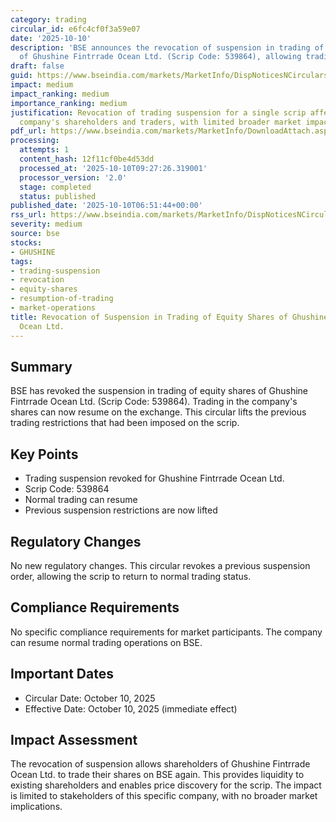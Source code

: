 ```yaml
---
category: trading
circular_id: e6fc4cf0f3a59e07
date: '2025-10-10'
description: 'BSE announces the revocation of suspension in trading of equity shares
  of Ghushine Fintrrade Ocean Ltd. (Scrip Code: 539864), allowing trading to resume.'
draft: false
guid: https://www.bseindia.com/markets/MarketInfo/DispNoticesNCirculars.aspx?Noticeid={A23F3007-EA69-4EB0-99DA-050506F0C3D9}&noticeno=20251010-3&dt=10/10/2025&icount=3&totcount=15&flag=0
impact: medium
impact_ranking: medium
importance_ranking: medium
justification: Revocation of trading suspension for a single scrip affects only that
  company's shareholders and traders, with limited broader market impact.
pdf_url: https://www.bseindia.com/markets/MarketInfo/DownloadAttach.aspx?id=20251010-3&attachedId=922a8758-6b96-468c-9b13-533a5220293b
processing:
  attempts: 1
  content_hash: 12f11cf0be4d53dd
  processed_at: '2025-10-10T09:27:26.319001'
  processor_version: '2.0'
  stage: completed
  status: published
published_date: '2025-10-10T06:51:44+00:00'
rss_url: https://www.bseindia.com/markets/MarketInfo/DispNoticesNCirculars.aspx?Noticeid={A23F3007-EA69-4EB0-99DA-050506F0C3D9}&noticeno=20251010-3&dt=10/10/2025&icount=3&totcount=15&flag=0
severity: medium
source: bse
stocks:
- GHUSHINE
tags:
- trading-suspension
- revocation
- equity-shares
- resumption-of-trading
- market-operations
title: Revocation of Suspension in Trading of Equity Shares of Ghushine Fintrrade
  Ocean Ltd.
---
```


## Summary

BSE has revoked the suspension in trading of equity shares of Ghushine Fintrrade Ocean Ltd. (Scrip Code: 539864). Trading in the company's shares can now resume on the exchange. This circular lifts the previous trading restrictions that had been imposed on the scrip.

## Key Points

- Trading suspension revoked for Ghushine Fintrrade Ocean Ltd.
- Scrip Code: 539864
- Normal trading can resume
- Previous suspension restrictions are now lifted

## Regulatory Changes

No new regulatory changes. This circular revokes a previous suspension order, allowing the scrip to return to normal trading status.

## Compliance Requirements

No specific compliance requirements for market participants. The company can resume normal trading operations on BSE.

## Important Dates

- Circular Date: October 10, 2025
- Effective Date: October 10, 2025 (immediate effect)

## Impact Assessment

The revocation of suspension allows shareholders of Ghushine Fintrrade Ocean Ltd. to trade their shares on BSE again. This provides liquidity to existing shareholders and enables price discovery for the scrip. The impact is limited to stakeholders of this specific company, with no broader market implications.
